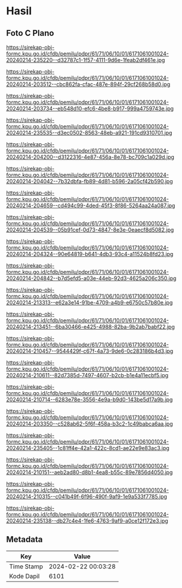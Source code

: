 # Hasil

## Foto C Plano

https://sirekap-obj-formc.kpu.go.id/cfdb/pemilu/pdpr/61/71/06/10/01/6171061001024-20240214-235220--d32787c1-1f57-4111-9d6e-1feab2df461e.jpg

https://sirekap-obj-formc.kpu.go.id/cfdb/pemilu/pdpr/61/71/06/10/01/6171061001024-20240214-203512--cbc862fa-cfac-487e-894f-29cf268b58d0.jpg

https://sirekap-obj-formc.kpu.go.id/cfdb/pemilu/pdpr/61/71/06/10/01/6171061001024-20240214-203734--eb548d10-efc6-4be8-b917-999a4759743e.jpg

https://sirekap-obj-formc.kpu.go.id/cfdb/pemilu/pdpr/61/71/06/10/01/6171061001024-20240214-235535--d3ec0502-8563-48eb-a921-191cd9310701.jpg

https://sirekap-obj-formc.kpu.go.id/cfdb/pemilu/pdpr/61/71/06/10/01/6171061001024-20240214-204200--d3122316-4e87-456a-8e78-bc709c1a029d.jpg

https://sirekap-obj-formc.kpu.go.id/cfdb/pemilu/pdpr/61/71/06/10/01/6171061001024-20240214-204042--7b32dbfa-fb89-4d81-b596-2a05cf42b590.jpg

https://sirekap-obj-formc.kpu.go.id/cfdb/pemilu/pdpr/61/71/06/10/01/6171061001024-20240214-204659--cd494c99-4ded-45f3-8f86-5264aa24a087.jpg

https://sirekap-obj-formc.kpu.go.id/cfdb/pemilu/pdpr/61/71/06/10/01/6171061001024-20240214-204539--05b91cef-0d73-4847-8e3e-0eaecf8d5082.jpg

https://sirekap-obj-formc.kpu.go.id/cfdb/pemilu/pdpr/61/71/06/10/01/6171061001024-20240214-204324--90e64819-b641-4db3-93c4-a11524b8fd23.jpg

https://sirekap-obj-formc.kpu.go.id/cfdb/pemilu/pdpr/61/71/06/10/01/6171061001024-20240214-204842--b7d5efd5-a03e-44eb-92d3-4625a206c350.jpg

https://sirekap-obj-formc.kpu.go.id/cfdb/pemilu/pdpr/61/71/06/10/01/6171061001024-20240214-213313--e62a3e14-91be-4709-a4b9-e6750c57b80e.jpg

https://sirekap-obj-formc.kpu.go.id/cfdb/pemilu/pdpr/61/71/06/10/01/6171061001024-20240214-213451--6ba30466-e425-4988-82ba-9b2ab7babf22.jpg

https://sirekap-obj-formc.kpu.go.id/cfdb/pemilu/pdpr/61/71/06/10/01/6171061001024-20240214-210457--9544429f-c67f-4a73-9de6-0c283186b4d3.jpg

https://sirekap-obj-formc.kpu.go.id/cfdb/pemilu/pdpr/61/71/06/10/01/6171061001024-20240214-210611--82d7385d-7497-4607-b2cb-b1e4a11ecbf5.jpg

https://sirekap-obj-formc.kpu.go.id/cfdb/pemilu/pdpr/61/71/06/10/01/6171061001024-20240214-210714--6283e78e-3556-4e9a-b9d0-143be5d17a9b.jpg

https://sirekap-obj-formc.kpu.go.id/cfdb/pemilu/pdpr/61/71/06/10/01/6171061001024-20240214-203350--c528ab62-5f6f-458a-b3c2-1c49babca6aa.jpg

https://sirekap-obj-formc.kpu.go.id/cfdb/pemilu/pdpr/61/71/06/10/01/6171061001024-20240214-235405--1c81ff4e-42a1-422c-8cd1-ae22e9e83ac3.jpg

https://sirekap-obj-formc.kpu.go.id/cfdb/pemilu/pdpr/61/71/06/10/01/6171061001024-20240214-210151--aeb2ad80-d8b1-4ea8-b55c-89e7856d4050.jpg

https://sirekap-obj-formc.kpu.go.id/cfdb/pemilu/pdpr/61/71/06/10/01/6171061001024-20240214-210315--c041b49f-6f96-490f-9af9-1e9a533f7785.jpg

https://sirekap-obj-formc.kpu.go.id/cfdb/pemilu/pdpr/61/71/06/10/01/6171061001024-20240214-235138--db27c4e4-1fe6-4763-9af9-a0ce12f172e3.jpg


## Metadata

| Key        | Value               |
| ---------- | ------------------- |
| Time Stamp | 2024-02-22 00:03:28 |
| Kode Dapil | 6101                |



